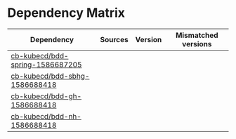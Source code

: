 # Dependency Matrix

Dependency | Sources | Version | Mismatched versions
---------- | ------- | ------- | -------------------
[cb-kubecd/bdd-spring-1586687205](https://github.com/cb-kubecd/bdd-spring-1586687205.git) |  | []() | 
[cb-kubecd/bdd-sbhg-1586688418](https://github.com/cb-kubecd/bdd-sbhg-1586688418.git) |  | []() | 
[cb-kubecd/bdd-gh-1586688418](https://github.com/cb-kubecd/bdd-gh-1586688418.git) |  | []() | 
[cb-kubecd/bdd-nh-1586688418](https://github.com/cb-kubecd/bdd-nh-1586688418.git) |  | []() | 
